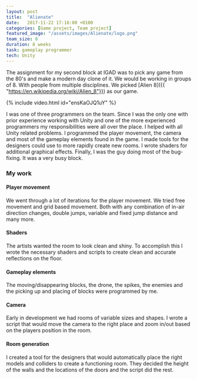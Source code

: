 ```yaml
---
layout: post
title:  "Alienate"
date:   2017-11-22 17:16:00 +0100
categories: [Game project, Team project]
featured_image: "/assets/images/Alienate/logo.png"
team_size: 8
duration: 8 weeks
task: gameplay programmer
tech: Unity
---
```


The assignment for my second block at IGAD was to pick any game from the 80's and make a modern day clone of it. We would be working in groups of 8. With people from multiple disciplines. We picked [Alien 8]({{ "https://en.wikipedia.org/wiki/Alien_8"}}) as our game.

<!--more-->

{% include video.html id="ensKaOJQ1uY" %}

I was one of three programmers on the team. Since I was the only one with prior experience working with Unity and one of the more experienced programmers my responsibilities were all over the place. I helped with all Unity related problems. I programmed the player movement, the camera and most of the gameplay elements found in the game. I made tools for the designers could use to more rapidly create new rooms. I wrote shaders for additional graphical effects. Finally, I was the guy doing most of the bug-fixing. It was a very busy block.
<h3>My work</h3>
<h4>Player movement</h4>
We went through a lot of iterations for the player movement. We tried free movement and grid based movement. Both with any combination of in-air direction changes, double jumps, variable and fixed jump distance and many more.
<h4>Shaders</h4>
The artists wanted the room to look clean and shiny. To accomplish this I wrote the necessary shaders and scripts to create clean and accurate reflections on the floor.
<h4>Gameplay elements</h4>
The moving/disappearing blocks, the drone, the spikes, the enemies and the picking up and placing of blocks were programmed by me.
<h4>Camera</h4>
Early in development we had rooms of variable sizes and shapes. I wrote a script that would move the camera to the right place and zoom in/out based on the players position in the room.
<h4>Room generation</h4>
I created a tool for the designers that would automatically place the right models and colliders to create a functioning room. They decided the height of the walls and the locations of the doors and the script did the rest.
